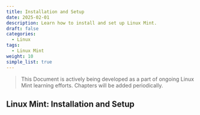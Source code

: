 ```yaml
---
title: Installation and Setup
date: 2025-02-01
description: Learn how to install and set up Linux Mint.
draft: false
categories:
  - Linux
tags:
  - Linux Mint
weight: 10
simple_list: true
---
```


> This Document is actively being developed as a part of ongoing Linux Mint learning efforts. Chapters will be added periodically.

## Linux Mint: Installation and Setup
